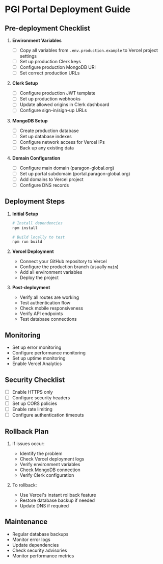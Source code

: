 # PGI Portal Deployment Guide

## Pre-deployment Checklist

1. **Environment Variables**

   - [ ] Copy all variables from `.env.production.example` to Vercel project settings
   - [ ] Set up production Clerk keys
   - [ ] Configure production MongoDB URI
   - [ ] Set correct production URLs

2. **Clerk Setup**

   - [ ] Configure production JWT template
   - [ ] Set up production webhooks
   - [ ] Update allowed origins in Clerk dashboard
   - [ ] Configure sign-in/sign-up URLs

3. **MongoDB Setup**

   - [ ] Create production database
   - [ ] Set up database indexes
   - [ ] Configure network access for Vercel IPs
   - [ ] Back up any existing data

4. **Domain Configuration**
   - [ ] Configure main domain (paragon-global.org)
   - [ ] Set up portal subdomain (portal.paragon-global.org)
   - [ ] Add domains to Vercel project
   - [ ] Configure DNS records

## Deployment Steps

1. **Initial Setup**

   ```bash
   # Install dependencies
   npm install

   # Build locally to test
   npm run build
   ```

2. **Vercel Deployment**

   - Connect your GitHub repository to Vercel
   - Configure the production branch (usually `main`)
   - Add all environment variables
   - Deploy the project

3. **Post-deployment**
   - Verify all routes are working
   - Test authentication flow
   - Check mobile responsiveness
   - Verify API endpoints
   - Test database connections

## Monitoring

- Set up error monitoring
- Configure performance monitoring
- Set up uptime monitoring
- Enable Vercel Analytics

## Security Checklist

- [ ] Enable HTTPS only
- [ ] Configure security headers
- [ ] Set up CORS policies
- [ ] Enable rate limiting
- [ ] Configure authentication timeouts

## Rollback Plan

1. If issues occur:

   - Identify the problem
   - Check Vercel deployment logs
   - Verify environment variables
   - Check MongoDB connection
   - Verify Clerk configuration

2. To rollback:
   - Use Vercel's instant rollback feature
   - Restore database backup if needed
   - Update DNS if required

## Maintenance

- Regular database backups
- Monitor error logs
- Update dependencies
- Check security advisories
- Monitor performance metrics
